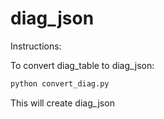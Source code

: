 # diag_json
Instructions:

To convert diag_table to diag_json:
```bash
python convert_diag.py
```
This will create diag_json
